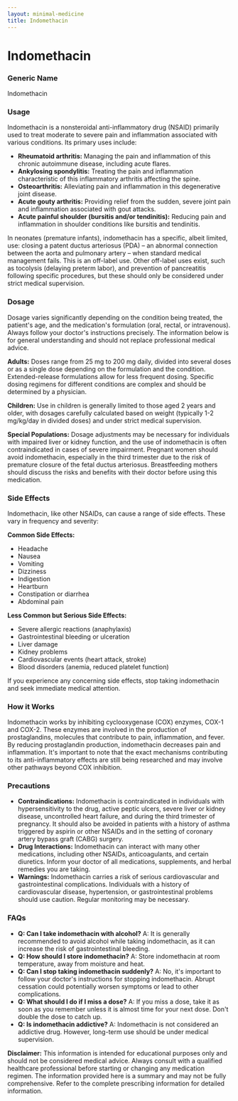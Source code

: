 ```yaml
---
layout: minimal-medicine
title: Indomethacin
---
```


# Indomethacin
### Generic Name
Indomethacin

### Usage
Indomethacin is a nonsteroidal anti-inflammatory drug (NSAID) primarily used to treat moderate to severe pain and inflammation associated with various conditions.  Its primary uses include:

* **Rheumatoid arthritis:**  Managing the pain and inflammation of this chronic autoimmune disease, including acute flares.
* **Ankylosing spondylitis:**  Treating the pain and inflammation characteristic of this inflammatory arthritis affecting the spine.
* **Osteoarthritis:**  Alleviating pain and inflammation in this degenerative joint disease.
* **Acute gouty arthritis:**  Providing relief from the sudden, severe joint pain and inflammation associated with gout attacks.
* **Acute painful shoulder (bursitis and/or tendinitis):** Reducing pain and inflammation in shoulder conditions like bursitis and tendinitis.

In neonates (premature infants), indomethacin has a specific, albeit limited, use:  closing a patent ductus arteriosus (PDA) – an abnormal connection between the aorta and pulmonary artery – when standard medical management fails. This is an off-label use.  Other off-label uses exist, such as tocolysis (delaying preterm labor), and prevention of pancreatitis following specific procedures, but these should only be considered under strict medical supervision.


### Dosage

Dosage varies significantly depending on the condition being treated, the patient's age, and the medication's formulation (oral, rectal, or intravenous).  Always follow your doctor's instructions precisely.  The information below is for general understanding and should not replace professional medical advice.

**Adults:** Doses range from 25 mg to 200 mg daily, divided into several doses or as a single dose depending on the formulation and the condition.  Extended-release formulations allow for less frequent dosing. Specific dosing regimens for different conditions are complex and should be determined by a physician.

**Children:** Use in children is generally limited to those aged 2 years and older, with dosages carefully calculated based on weight (typically 1-2 mg/kg/day in divided doses) and under strict medical supervision.

**Special Populations:**  Dosage adjustments may be necessary for individuals with impaired liver or kidney function, and the use of indomethacin is often contraindicated in cases of severe impairment.  Pregnant women should avoid indomethacin, especially in the third trimester due to the risk of premature closure of the fetal ductus arteriosus.  Breastfeeding mothers should discuss the risks and benefits with their doctor before using this medication.


### Side Effects

Indomethacin, like other NSAIDs, can cause a range of side effects.  These vary in frequency and severity:

**Common Side Effects:**

* Headache
* Nausea
* Vomiting
* Dizziness
* Indigestion
* Heartburn
* Constipation or diarrhea
* Abdominal pain

**Less Common but Serious Side Effects:**

* Severe allergic reactions (anaphylaxis)
* Gastrointestinal bleeding or ulceration
* Liver damage
* Kidney problems
* Cardiovascular events (heart attack, stroke)
* Blood disorders (anemia, reduced platelet function)

If you experience any concerning side effects, stop taking indomethacin and seek immediate medical attention.


### How it Works

Indomethacin works by inhibiting cyclooxygenase (COX) enzymes, COX-1 and COX-2.  These enzymes are involved in the production of prostaglandins, molecules that contribute to pain, inflammation, and fever. By reducing prostaglandin production, indomethacin decreases pain and inflammation.  It's important to note that the exact mechanisms contributing to its anti-inflammatory effects are still being researched and may involve other pathways beyond COX inhibition.


### Precautions

* **Contraindications:** Indomethacin is contraindicated in individuals with hypersensitivity to the drug, active peptic ulcers, severe liver or kidney disease, uncontrolled heart failure, and during the third trimester of pregnancy.  It should also be avoided in patients with a history of asthma triggered by aspirin or other NSAIDs and in the setting of coronary artery bypass graft (CABG) surgery.
* **Drug Interactions:** Indomethacin can interact with many other medications, including other NSAIDs, anticoagulants, and certain diuretics.  Inform your doctor of all medications, supplements, and herbal remedies you are taking.
* **Warnings:** Indomethacin carries a risk of serious cardiovascular and gastrointestinal complications. Individuals with a history of cardiovascular disease, hypertension, or gastrointestinal problems should use caution. Regular monitoring may be necessary.


### FAQs

* **Q: Can I take indomethacin with alcohol?** A: It is generally recommended to avoid alcohol while taking indomethacin, as it can increase the risk of gastrointestinal bleeding.
* **Q: How should I store indomethacin?** A: Store indomethacin at room temperature, away from moisture and heat.
* **Q: Can I stop taking indomethacin suddenly?** A: No, it's important to follow your doctor's instructions for stopping indomethacin. Abrupt cessation could potentially worsen symptoms or lead to other complications.
* **Q: What should I do if I miss a dose?** A: If you miss a dose, take it as soon as you remember unless it is almost time for your next dose. Don't double the dose to catch up.
* **Q: Is indomethacin addictive?** A: Indomethacin is not considered an addictive drug. However, long-term use should be under medical supervision.


**Disclaimer:** This information is intended for educational purposes only and should not be considered medical advice. Always consult with a qualified healthcare professional before starting or changing any medication regimen.  The information provided here is a summary and may not be fully comprehensive. Refer to the complete prescribing information for detailed information.
